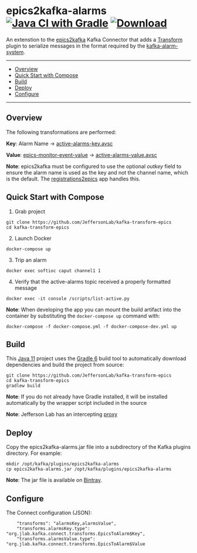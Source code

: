 # epics2kafka-alarms [![Java CI with Gradle](https://github.com/JeffersonLab/epics2kafka-alarms/workflows/Java%20CI%20with%20Gradle/badge.svg)](https://github.com/JeffersonLab/epics2kafka-alarms/actions?query=workflow%3A%22Java+CI+with+Gradle%22) [![Download](https://api.bintray.com/packages/slominskir/maven/kafka-transform-epics/images/download.svg) ](https://bintray.com/slominskir/maven/kafka-transform-epics)
An extenstion to the [epics2kafka](https://github.com/JeffersonLab/epics2kafka) Kafka Connector that adds a [Transform](https://kafka.apache.org/documentation.html#connect_transforms) plugin to serialize messages in the format required by the [kafka-alarm-system](https://github.com/JeffersonLab/kafka-alarm-system).

---
- [Overview](https://github.com/JeffersonLab/kafka-alarm-system#overview)
- [Quick Start with Compose](https://github.com/JeffersonLab/kafka-alarm-system#quick-start-with-compose)
- [Build](https://github.com/JeffersonLab/kafka-alarm-system#build)
- [Deploy](https://github.com/JeffersonLab/kafka-alarm-system#deploy)
- [Configure](https://github.com/JeffersonLab/kafka-alarm-system#configure)
---

## Overview
The following transformations are performed:

**Key**: Alarm Name -> [active-alarms-key.avsc](https://github.com/JeffersonLab/kafka-alarm-system/blob/master/schemas/active-alarms-key.avsc)

**Value**: [epics-monitor-event-value](https://github.com/JeffersonLab/epics2kafka/blob/master/src/main/java/org/jlab/kafka/connect/CASourceTask.java#L42-L54) -> [active-alarms-value.avsc](https://github.com/JeffersonLab/kafka-alarm-system/blob/master/schemas/active-alarms-value.avsc)

**Note**: epics2kafka must be configured to use the optional _outkey_ field to ensure the alarm name is used as the key and not the channel name, which is the default.  The [registrations2epics](https://github.com/JeffersonLab/registrations2epics) app handles this.

## Quick Start with Compose 
1. Grab project
```
git clone https://github.com/JeffersonLab/kafka-transform-epics
cd kafka-transform-epics
```
2. Launch Docker
```
docker-compose up
```
3. Trip an alarm
```
docker exec softioc caput channel1 1
```
4. Verify that the active-alarms topic received a properly formatted message 
```
docker exec -it console /scripts/list-active.py
```

**Note**: When developing the app you can mount the build artifact into the container by substituting the `docker-compose up` command with:
```
docker-compose -f docker-compose.yml -f docker-compose-dev.yml up
```

## Build
This [Java 11](https://adoptopenjdk.net/) project uses the [Gradle 6](https://gradle.org/) build tool to automatically download dependencies and build the project from source:

```
git clone https://github.com/JeffersonLab/kafka-transform-epics
cd kafka-transform-epics
gradlew build
```
**Note**: If you do not already have Gradle installed, it will be installed automatically by the wrapper script included in the source

**Note**: Jefferson Lab has an intercepting [proxy](https://gist.github.com/slominskir/92c25a033db93a90184a5994e71d0b78)
## Deploy
Copy the epics2kafka-alarms.jar file into a subdirectory of the Kafka plugins directory.  For example:
```
mkdir /opt/kafka/plugins/epics2kafka-alarms
cp epics2kafka-alarms.jar /opt/kafka/plugins/epics2kafka-alarms
```
**Note**: The jar file is available on [Bintray](https://dl.bintray.com/slominskir/maven/org/jlab/kafka/connect/transform/epics2kafka-alarms/).
## Configure
The Connect configuration (JSON):
```
    "transforms": "alarmsKey,alarmsValue",
    "transforms.alarmsKey.type": "org.jlab.kafka.connect.transforms.EpicsToAlarm$Key",
    "transforms.alarmsValue.type": "org.jlab.kafka.connect.transforms.EpicsToAlarm$Value
```
